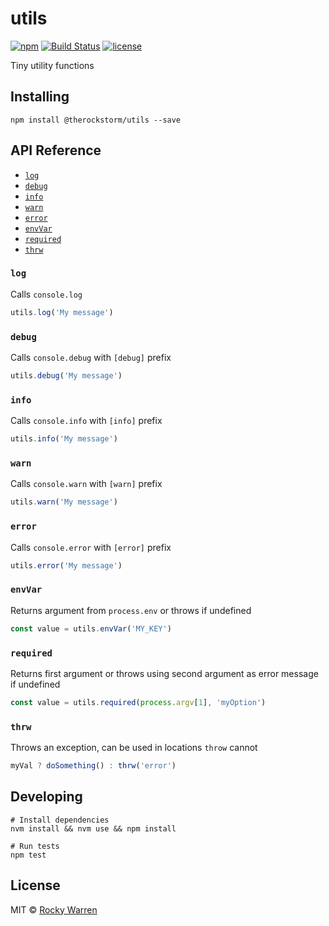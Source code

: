 # utils

[![npm](https://img.shields.io/npm/v/@therockstorm/utils.svg)](https://www.npmjs.com/package/@therockstorm/utils)
[![Build Status](https://travis-ci.org/therockstorm/utils.svg)](https://travis-ci.org/therockstorm/utils)
[![license](https://img.shields.io/github/license/therockstorm/utils.svg)]()

Tiny utility functions

## Installing

```shell
npm install @therockstorm/utils --save
```

## API Reference

- [`log`](#log)
- [`debug`](#debug)
- [`info`](#info)
- [`warn`](#warn)
- [`error`](#error)
- [`envVar`](#envvar)
- [`required`](#required)
- [`thrw`](#thrw)

### `log`

Calls `console.log`

```js
utils.log('My message')
```

### `debug`

Calls `console.debug` with `[debug]` prefix

```js
utils.debug('My message')
```

### `info`

Calls `console.info` with `[info]` prefix

```js
utils.info('My message')
```

### `warn`

Calls `console.warn` with `[warn]` prefix

```js
utils.warn('My message')
```

### `error`

Calls `console.error` with `[error]` prefix

```js
utils.error('My message')
```

### `envVar`

Returns argument from `process.env` or throws if undefined

```js
const value = utils.envVar('MY_KEY')
```

### `required`

Returns first argument or throws using second argument as error message if undefined

```js
const value = utils.required(process.argv[1], 'myOption')
```

### `thrw`

Throws an exception, can be used in locations `throw` cannot

```js
myVal ? doSomething() : thrw('error')
```

## Developing

```shell
# Install dependencies
nvm install && nvm use && npm install

# Run tests
npm test
```

## License

MIT © [Rocky Warren](https://www.rockywarren.com)
